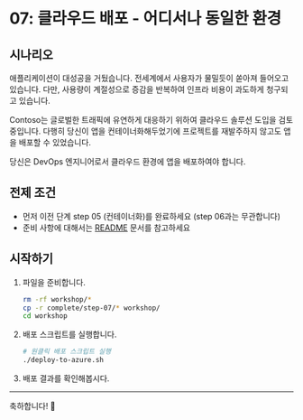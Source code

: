 # 07: 클라우드 배포 - 어디서나 동일한 환경

## 시나리오

애플리케이션이 대성공을 거뒀습니다. 전세계에서 사용자가 물밀듯이 쏟아져 들어오고 있습니다. 다만, 사용량이 계절성으로 증감을 반복하여 인프라 비용이 과도하게 청구되고 있습니다.

Contoso는 글로벌한 트래픽에 유연하게 대응하기 위하여 클라우드 솔루션 도입을 검토 중입니다. 다행히 당신이 앱을 컨테이너화해두었기에 프로젝트를 재발주하지 않고도 앱을 배포할 수 있었습니다.

당신은 DevOps 엔지니어로서 클라우드 환경에 앱을 배포하여야 합니다.


## 전제 조건

- 먼저 이전 단계 step 05 (컨테이너화)를 완료하세요 (step 06과는 무관합니다)
- 준비 사항에 대해서는 [README](../README.md) 문서를 참고하세요

## 시작하기

1. 파일을 준비합니다.
    ```bash
    rm -rf workshop/*
    cp -r complete/step-07/* workshop/
    cd workshop
    ```

1. 배포 스크립트를 실행합니다.
    ```bash
    # 원클릭 배포 스크립트 실행
    ./deploy-to-azure.sh
    ```

1. 배포 결과를 확인해봅시다.

---

축하합니다! 🎉